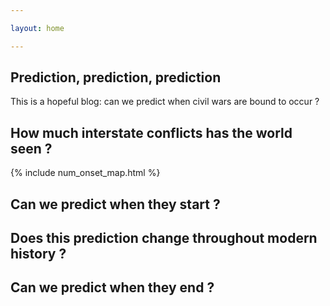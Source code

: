 ```yaml
---

layout: home

---
```



## Prediction, prediction, prediction

This is a hopeful blog: can we predict when civil wars are bound to occur ?



## How much interstate conflicts has the world seen ?


{% include num_onset_map.html %}







## Can we predict when they start ?




## Does this prediction change throughout modern history ?







## Can we predict when they end ?
